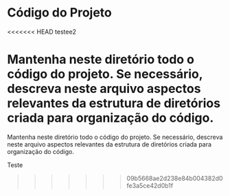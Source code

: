 # Código do Projeto

<<<<<<< HEAD
testee2

Mantenha neste diretório todo o código do projeto. Se necessário, descreva neste arquivo aspectos relevantes da estrutura de diretórios criada para organização do código.
=======
Mantenha neste diretório todo o código do projeto. Se necessário, descreva neste arquivo aspectos relevantes da estrutura de diretórios criada para organização do código.

Teste
>>>>>>> 09b5668ae2d238e84b004382d0fe3a5ce42d0b1f
